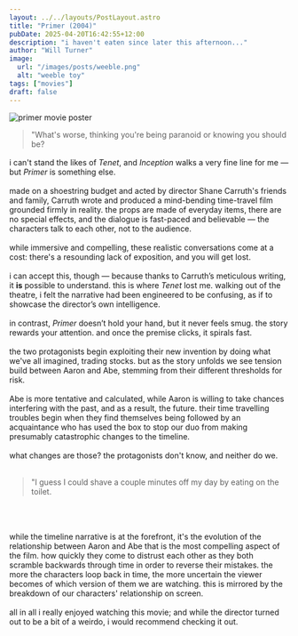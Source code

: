 ```yaml
---
layout: ../../layouts/PostLayout.astro
title: "Primer (2004)"
pubDate: 2025-04-20T16:42:55+12:00
description: "i haven't eaten since later this afternoon..."
author: "Will Turner"
image:
  url: "/images/posts/weeble.png"
  alt: "weeble toy"
tags: ["movies"]
draft: false
---
```


<img class="w-1/3 rounded-md float-left mr-5" alt="primer movie poster" src="/images/posts/primer.jpg">

<blockquote class="inline">"What's worse, thinking you're being paranoid or knowing you should be?</blockquote>

i can't stand the likes of _Tenet_, and _Inception_ walks a very fine line for me — but _Primer_ is something else.
<br>
<br>
made on a shoestring budget and acted by director Shane Carruth's friends and family, Carruth wrote and produced a mind-bending time-travel film grounded firmly in reality. the props are made of everyday items, there are no special effects, and the dialogue is fast-paced and believable — the characters talk to each other, not to the audience.
<br>
<br>
while immersive and compelling, these realistic conversations come at a cost: there's a resounding lack of exposition, and you will get lost.
<br>
<br>
i can accept this, though — because thanks to Carruth’s meticulous writing, it **is** possible to understand. this is where _Tenet_ lost me. walking out of the theatre, i felt the narrative had been engineered to be confusing, as if to showcase the director’s own intelligence.
<br>
<br>
in contrast, _Primer_ doesn’t hold your hand, but it never feels smug. the story rewards your attention. and once the premise clicks, it spirals fast.
<br>
<br>
the two protagonists begin exploiting their new invention by doing what we've all imagined, trading stocks. but as the story unfolds we see tension build between Aaron and Abe, stemming from their different thresholds for risk.
<br>
<br>
Abe is more tentative and calculated, while Aaron is willing to take chances interfering with the past, and as a result, the future. their time travelling troubles begin when they find themselves being followed by an acquaintance who has used the box to stop our duo from making presumably catastrophic changes to the timeline.
<br>
<br>
what changes are those? the protagonists don't know, and neither do we.
<br>
<br>

<blockquote class="inline">"I guess I could shave a couple minutes off my day by eating on the toilet.</blockquote>
<br>
<br>

while the timeline narrative is at the forefront, it's the evolution of the relationship between Aaron and Abe that is the most compelling aspect of the film. how quickly they come to distrust each other as they both scramble backwards through time in order to reverse their mistakes. the more the characters loop back in time, the more uncertain the viewer becomes of which version of them we are watching. this is mirrored by the breakdown of our characters' relationship on screen.
<br>
<br>
all in all i really enjoyed watching this movie; and while the director turned out to be a bit of a weirdo, i would recommend checking it out.

<style>
p {
  margin-top: 1rem;
}
</style>
